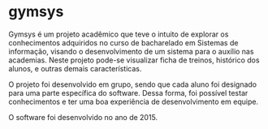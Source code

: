 # gymsys

Gymsys é um projeto acadêmico que teve o intuito de explorar os conhecimentos adquiridos no curso de bacharelado em Sistemas de informação, visando o desenvolvimento de um sistema para o auxílio nas academias. 
Neste projeto pode-se visualizar ficha de treinos, histórico dos alunos, e outras demais características.

O projeto foi desenvolvido em grupo, sendo que cada aluno foi designado para uma parte específica do software.
Dessa forma, foi possível testar conhecimentos e ter uma boa experiência de desenvolvimento em equipe.

O software foi desenvolvido no ano de 2015.